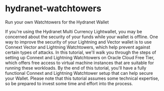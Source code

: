 # hydranet-watchtowers
Run your own Watchtowers for the Hydranet Wallet

If you're using the Hydranet Multi Currency Lightwallet, you may be concerned about the security of your funds while your wallet is offline.
One way to improve the security of your Lightning and Vector wallet is to use Connext Vector and Lightning Watchtowers, which help prevent against certain types of attacks.
In this tutorial, we'll walk you through the steps of setting up Connext and Lightning Watchtowers on Oracle Cloud Free Tier, which offers free access to virtual machine instances that are suitable for running these workloads.
By the end of this tutorial, you'll have a fully functional Connext and Lightning Watchtower setup that can help secure your Wallet. Please note that this tutorial assumes some technical expertise, so be prepared to invest some time and effort into the process.



